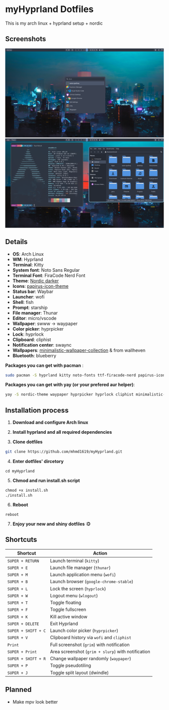 # myHyprland Dotfiles

This is my arch linux + hyprland setup + nordic

## Screenshots

<img alt="screenshot" src="./images/1.png">
<img alt="screenshot" src="./images/2.png">

## Details

- **OS**: Arch Linux
- **WM**: Hyprland
- **Terminal**: Kitty
- **System font**: Noto Sans Regular
- **Terminal Font**: FiraCode Nerd Font
- **Theme**: [Nordic darker](https://github.com/EliverLara/Nordic)
- **Icons**: [papirus-icon-theme](https://github.com/PapirusDevelopmentTeam/papirus-icon-theme)
- **Status bar**: Waybar
- **Launcher**: wofi
- **Shell**: fish
- **Prompt**: starship
- **File manager**: Thunar
- **Editor**: micro/vscode
- **Wallpaper**: swww -> waypaper
- **Color picker**: hyprpicker
- **Lock**: hyprlock
- **Clipboard**: cliphist
- **Notification center**: swaync
- **Wallpapers**: [minimalistic-wallpaper-collection](https://github.com/DenverCoder1/minimalistic-wallpaper-collection) & from wallheven
- **Bluetooth**: blueberry
  
 **Packages you can get with pacman** : 
```bash
sudo pacman -S hyprland kitty noto-fonts ttf-firacode-nerd papirus-icon-theme waybar wofi fish starship thunar micro code swww blueberry swaync
```
**Packages you can get with yay (or your prefered aur helper)**:
```bash
yay -S nordic-theme waypaper hyprpicker hyprlock cliphist minimalistic-wallpaper-collection
```
## Installation process

1. **Download and configure Arch linux**
2. **Install hyprland and all required dependencies**

3. **Clone dotfiles**

```bash
git clone https://github.com/mhmd1619/myHyprland.git
```
4. **Enter dotfiles' dircetory**

```
cd myHyprland
```

5. **Chmod and run install.sh script**
```
chmod +x install.sh
./install.sh
```

6. **Reboot**

```
reboot
```
7. **Enjoy your new and shiny dotfiles :D**

## Shortcuts

| Shortcut                    | Action                                                      |
|----------------------------|-------------------------------------------------------------|
| `SUPER + RETURN`           | Launch terminal (`kitty`)                                   |
| `SUPER + E`                | Launch file manager (`thunar`)                              |
| `SUPER + M`                | Launch application menu (`wofi`)                            |
| `SUPER + B`                | Launch browser (`google-chrome-stable`)                     |
| `SUPER + L`                | Lock the screen (`hyprlock`)                                |
| `SUPER + W`                | Logout menu (`wlogout`)                                     |
| `SUPER + T`                | Toggle floating                                              |
| `SUPER + F`                | Toggle fullscreen                                            |
| `SUPER + K`                | Kill active window                                          |
| `SUPER + DELETE`           | Exit Hyprland                                                |
| `SUPER + SHIFT + C`        | Launch color picker (`hyprpicker`)                          |
| `SUPER + V`                | Clipboard history via `wofi` and `cliphist`                 |
| `Print`                    | Full screenshot (`grim`) with notification                  |
| `SUPER + Print`           | Area screenshot (`grim + slurp`) with notification          |
| `SUPER + SHIFT + R`        | Change wallpaper randomly (`waypaper`)                      |
| `SUPER + P`                | Toggle pseudotiling                                         |
| `SUPER + J`                | Toggle split layout (dwindle)                               |



## Planned

- Make mpv look better
